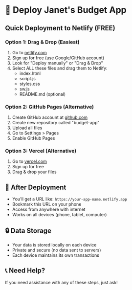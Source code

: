 # 🚀 Deploy Janet's Budget App

## Quick Deployment to Netlify (FREE)

### Option 1: Drag & Drop (Easiest)
1. Go to [netlify.com](https://netlify.com)
2. Sign up for free (use Google/GitHub account)
3. Look for "Deploy manually" or "Drag & Drop"
4. Select ALL these files and drag them to Netlify:
   - index.html
   - script.js
   - styles.css
   - sw.js
   - README.md (optional)

### Option 2: GitHub Pages (Alternative)
1. Create GitHub account at [github.com](https://github.com)
2. Create new repository called "budget-app"
3. Upload all files
4. Go to Settings > Pages
5. Enable GitHub Pages

### Option 3: Vercel (Alternative)
1. Go to [vercel.com](https://vercel.com)
2. Sign up for free
3. Drag & drop your files

## 📱 After Deployment
- You'll get a URL like: `https://your-app-name.netlify.app`
- Bookmark this URL on your phone
- Access from anywhere with internet
- Works on all devices (phone, tablet, computer)

## 🔒 Data Storage
- Your data is stored locally on each device
- Private and secure (no data sent to servers)
- Each device maintains its own transactions

## 📞 Need Help?
If you need assistance with any of these steps, just ask!